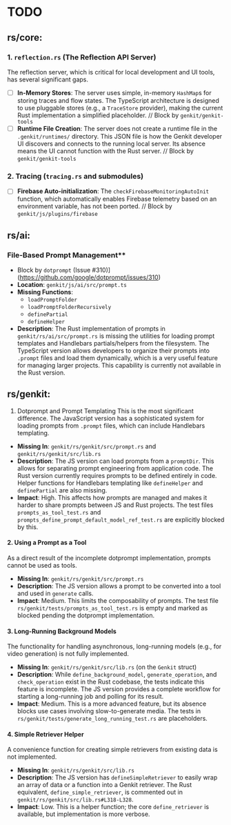 # TODO

## rs/core:

### 1. `reflection.rs` (The Reflection API Server)

The reflection server, which is critical for local development and UI tools, has several significant gaps.

- [ ]   **In-Memory Stores**: The server uses simple, in-memory `HashMap`s for storing traces and flow states. The TypeScript architecture is designed to use pluggable stores (e.g., a `TraceStore` provider), making the current Rust implementation a simplified placeholder. // Block by `genkit/genkit-tools`
- [ ]   **Runtime File Creation**: The server does not create a runtime file in the `.genkit/runtimes/` directory. This JSON file is how the Genkit developer UI discovers and connects to the running local server. Its absence means the UI cannot function with the Rust server. // Block by `genkit/genkit-tools`

### 2. Tracing (`tracing.rs` and submodules)

- [ ]   **Firebase Auto-initialization**: The `checkFirebaseMonitoringAutoInit` function, which automatically enables Firebase telemetry based on an environment variable, has not been ported. // Block by `genkit/js/plugins/firebase`

## rs/ai:

### File-Based Prompt Management**
- Block by `dotprompt` (Issue #310)](https://github.com/google/dotprompt/issues/310)
-   **Location**: `genkit/js/ai/src/prompt.ts`
-   **Missing Functions**:
    -   `loadPromptFolder`
    -   `loadPromptFolderRecursively`
    -   `definePartial`
    -   `defineHelper`
-   **Description**: The Rust implementation of prompts in `genkit/rs/ai/src/prompt.rs` is missing the utilities for loading prompt templates and Handlebars partials/helpers from the filesystem. The TypeScript version allows developers to organize their prompts into `.prompt` files and load them dynamically, which is a very useful feature for managing larger projects. This capability is currently not available in the Rust version.

## rs/genkit:

1. Dotprompt and Prompt Templating
This is the most significant difference. The JavaScript version has a sophisticated system for loading prompts from `.prompt` files, which can include Handlebars templating.

*   **Missing In**: `genkit/rs/genkit/src/prompt.rs` and `genkit/rs/genkit/src/lib.rs`
*   **Description**: The JS version can load prompts from a `promptDir`. This allows for separating prompt engineering from application code. The Rust version currently requires prompts to be defined entirely in code. Helper functions for Handlebars templating like `defineHelper` and `definePartial` are also missing.
*   **Impact**: High. This affects how prompts are managed and makes it harder to share prompts between JS and Rust projects. The test files `prompts_as_tool_test.rs` and `prompts_define_prompt_default_model_ref_test.rs` are explicitly blocked by this.

#### 2. Using a Prompt as a Tool
As a direct result of the incomplete dotprompt implementation, prompts cannot be used as tools.

*   **Missing In**: `genkit/rs/genkit/src/prompt.rs`
*   **Description**: The JS version allows a prompt to be converted into a tool and used in `generate` calls.
*   **Impact**: Medium. This limits the composability of prompts. The test file `rs/genkit/tests/prompts_as_tool_test.rs` is empty and marked as blocked pending the dotprompt implementation.

#### 3. Long-Running Background Models
The functionality for handling asynchronous, long-running models (e.g., for video generation) is not fully implemented.

*   **Missing In**: `genkit/rs/genkit/src/lib.rs` (on the `Genkit` struct)
*   **Description**: While `define_background_model`, `generate_operation`, and `check_operation` exist in the Rust codebase, the tests indicate this feature is incomplete. The JS version provides a complete workflow for starting a long-running job and polling for its result.
*   **Impact**: Medium. This is a more advanced feature, but its absence blocks use cases involving slow-to-generate media. The tests in `rs/genkit/tests/generate_long_running_test.rs` are placeholders.

#### 4. Simple Retriever Helper
A convenience function for creating simple retrievers from existing data is not implemented.

*   **Missing In**: `genkit/rs/genkit/src/lib.rs`
*   **Description**: The JS version has `defineSimpleRetriever` to easily wrap an array of data or a function into a Genkit retriever. The Rust equivalent, `define_simple_retriever`, is commented out in `genkit/rs/genkit/src/lib.rs#L318-L328`.
*   **Impact**: Low. This is a helper function; the core `define_retriever` is available, but implementation is more verbose.
